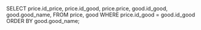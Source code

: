 SELECT 
price.id_price,
price.id_good,
price.price,
good.id_good,
good.good_name,
FROM price, good
WHERE price.id_good = good.id_good
ORDER BY good.good_name;